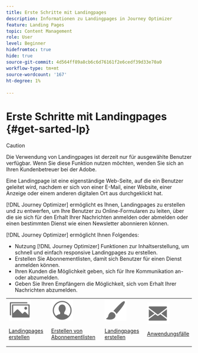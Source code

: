 ```yaml
---
title: Erste Schritte mit Landingpages
description: Informationen zu Landingpages in Journey Optimizer
feature: Landing Pages
topic: Content Management
role: User
level: Beginner
hidefromtoc: true
hide: true
source-git-commit: 4d564ff89a8cb6c6d76161f2e6cedf39d33e70a0
workflow-type: tm+mt
source-wordcount: '167'
ht-degree: 1%

---
```


# Erste Schritte mit Landingpages {#get-sarted-lp}

>[!CAUTION]
>
>Die Verwendung von Landingpages ist derzeit nur für ausgewählte Benutzer verfügbar. Wenn Sie diese Funktion nutzen möchten, wenden Sie sich an Ihren Kundenbetreuer bei der Adobe.

Eine Landingpage ist eine eigenständige Web-Seite, auf die ein Benutzer geleitet wird, nachdem er sich von einer E-Mail, einer Website, einer Anzeige oder einem anderen digitalen Ort aus durchgeklickt hat.

<!--The landing page is driven toward a business goal like joining a subscription list, buying products, get to know more, etc. If the user takes that desired action, the landing page has converted. Landing pages often contain online forms that are used by marketers to acquire new consumers or get to know better their existing customers and nurture them.-->

[!DNL Journey Optimizer] ermöglicht es Ihnen, Landingpages zu erstellen und zu entwerfen, um Ihre Benutzer zu Online-Formularen zu leiten, über die sie sich für den Erhalt Ihrer Nachrichten anmelden oder abmelden oder einen bestimmten Dienst wie einen Newsletter abonnieren können.

<!--Landing pages are online forms that are used by marketers to capture information on audiences, offer subscriptions to a service, display data and grow your database. These can also be used for acquiring or updating existing profiles.-->

<!--[!DNL Journey Optimizer] now allows you to:
* Easily build landing pages to make users subscribe to your communications.
* Set up opt-in and opt-out flows quickly and seamlessly.
To move to RN-->

[!DNL Journey Optimizer] ermöglicht Ihnen Folgendes:

* Nutzung [!DNL Journey Optimizer] Funktionen zur Inhaltserstellung, um schnell und einfach responsive Landingpages zu erstellen.
* Erstellen Sie Abonnementlisten, damit sich Benutzer für einen Dienst anmelden können.
* Ihren Kunden die Möglichkeit geben, sich für Ihre Kommunikation an- oder abzumelden.
* Geben Sie Ihren Empfängern die Möglichkeit, sich vom Erhalt Ihrer Nachrichten abzumelden.

<table>
<tr>
<td><img src="../assets/do-not-localize/icon_assets.svg" width="60px"><p><a href="create-lp.md">Landingpages erstellen</a></p></td>
<td><img src="../assets/do-not-localize/icon_personalization.svg" width="60px"><p><a href="subscription-list.md">Erstellen von Abonnementlisten</a></p></td>
<td><img src="../assets/do-not-localize/icon_design.svg" width="60px"><p><a href="design-lp.md">Landingpages erstellen</a></p></td>
<td><img src="../assets/do-not-localize/icon_messages.svg" width="60px"><p><a href="lp-use-cases.md">Anwendungsfälle</a></p></td>
</tr>
</table>

<!--Easily build attractive/efficient landing pages to drive the best conversion.-->

<!--**Questions**

* Can you leverage **Adobe Experience Manager Assets Essentials** to enrich your landing pages' content?

* Can you personalize LP ? > Enhance customers' experience by creating **personalized landing pages** based on their profile attributes.-->